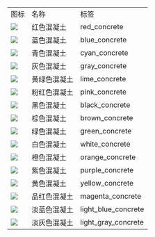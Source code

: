 <table>
	<tablebody>
		<tr>
			<td>图标</td>
			<td>名称</td>
			<td>标签</td>
		</tr>
		<tr>
			<td><img src="C:/Users/seese/Files/Projects/MC_datapacks/recipe_auto_manual/LemonTea_auto_recipes/output/mc_icon/buildingBlocks/concrete/red_concrete.png"></td>
			<td>红色混凝土</td>
			<td>red_concrete</td>
		</tr>
		<tr>
			<td><img src="C:/Users/seese/Files/Projects/MC_datapacks/recipe_auto_manual/LemonTea_auto_recipes/output/mc_icon/buildingBlocks/concrete/blue_concrete.png"></td>
			<td>蓝色混凝土</td>
			<td>blue_concrete</td>
		</tr>
		<tr>
			<td><img src="C:/Users/seese/Files/Projects/MC_datapacks/recipe_auto_manual/LemonTea_auto_recipes/output/mc_icon/buildingBlocks/concrete/cyan_concrete.png"></td>
			<td>青色混凝土</td>
			<td>cyan_concrete</td>
		</tr>
		<tr>
			<td><img src="C:/Users/seese/Files/Projects/MC_datapacks/recipe_auto_manual/LemonTea_auto_recipes/output/mc_icon/buildingBlocks/concrete/gray_concrete.png"></td>
			<td>灰色混凝土</td>
			<td>gray_concrete</td>
		</tr>
		<tr>
			<td><img src="C:/Users/seese/Files/Projects/MC_datapacks/recipe_auto_manual/LemonTea_auto_recipes/output/mc_icon/buildingBlocks/concrete/lime_concrete.png"></td>
			<td>黄绿色混凝土</td>
			<td>lime_concrete</td>
		</tr>
		<tr>
			<td><img src="C:/Users/seese/Files/Projects/MC_datapacks/recipe_auto_manual/LemonTea_auto_recipes/output/mc_icon/buildingBlocks/concrete/pink_concrete.png"></td>
			<td>粉红色混凝土</td>
			<td>pink_concrete</td>
		</tr>
		<tr>
			<td><img src="C:/Users/seese/Files/Projects/MC_datapacks/recipe_auto_manual/LemonTea_auto_recipes/output/mc_icon/buildingBlocks/concrete/black_concrete.png"></td>
			<td>黑色混凝土</td>
			<td>black_concrete</td>
		</tr>
		<tr>
			<td><img src="C:/Users/seese/Files/Projects/MC_datapacks/recipe_auto_manual/LemonTea_auto_recipes/output/mc_icon/buildingBlocks/concrete/brown_concrete.png"></td>
			<td>棕色混凝土</td>
			<td>brown_concrete</td>
		</tr>
		<tr>
			<td><img src="C:/Users/seese/Files/Projects/MC_datapacks/recipe_auto_manual/LemonTea_auto_recipes/output/mc_icon/buildingBlocks/concrete/green_concrete.png"></td>
			<td>绿色混凝土</td>
			<td>green_concrete</td>
		</tr>
		<tr>
			<td><img src="C:/Users/seese/Files/Projects/MC_datapacks/recipe_auto_manual/LemonTea_auto_recipes/output/mc_icon/buildingBlocks/concrete/white_concrete.png"></td>
			<td>白色混凝土</td>
			<td>white_concrete</td>
		</tr>
		<tr>
			<td><img src="C:/Users/seese/Files/Projects/MC_datapacks/recipe_auto_manual/LemonTea_auto_recipes/output/mc_icon/buildingBlocks/concrete/orange_concrete.png"></td>
			<td>橙色混凝土</td>
			<td>orange_concrete</td>
		</tr>
		<tr>
			<td><img src="C:/Users/seese/Files/Projects/MC_datapacks/recipe_auto_manual/LemonTea_auto_recipes/output/mc_icon/buildingBlocks/concrete/purple_concrete.png"></td>
			<td>紫色混凝土</td>
			<td>purple_concrete</td>
		</tr>
		<tr>
			<td><img src="C:/Users/seese/Files/Projects/MC_datapacks/recipe_auto_manual/LemonTea_auto_recipes/output/mc_icon/buildingBlocks/concrete/yellow_concrete.png"></td>
			<td>黄色混凝土</td>
			<td>yellow_concrete</td>
		</tr>
		<tr>
			<td><img src="C:/Users/seese/Files/Projects/MC_datapacks/recipe_auto_manual/LemonTea_auto_recipes/output/mc_icon/buildingBlocks/concrete/magenta_concrete.png"></td>
			<td>品红色混凝土</td>
			<td>magenta_concrete</td>
		</tr>
		<tr>
			<td><img src="C:/Users/seese/Files/Projects/MC_datapacks/recipe_auto_manual/LemonTea_auto_recipes/output/mc_icon/buildingBlocks/concrete/light_blue_concrete.png"></td>
			<td>淡蓝色混凝土</td>
			<td>light_blue_concrete</td>
		</tr>
		<tr>
			<td><img src="C:/Users/seese/Files/Projects/MC_datapacks/recipe_auto_manual/LemonTea_auto_recipes/output/mc_icon/buildingBlocks/concrete/light_gray_concrete.png"></td>
			<td>淡灰色混凝土</td>
			<td>light_gray_concrete</td>
		</tr>
	</tablebody>
</table>
